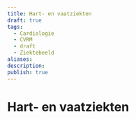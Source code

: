 ```yaml
---
title: Hart- en vaatziekten
draft: true
tags:
  - Cardiologie
  - CVRM
  - draft
  - Ziektebeeld
aliases: 
description: 
publish: true
---
```


# Hart- en vaatziekten
